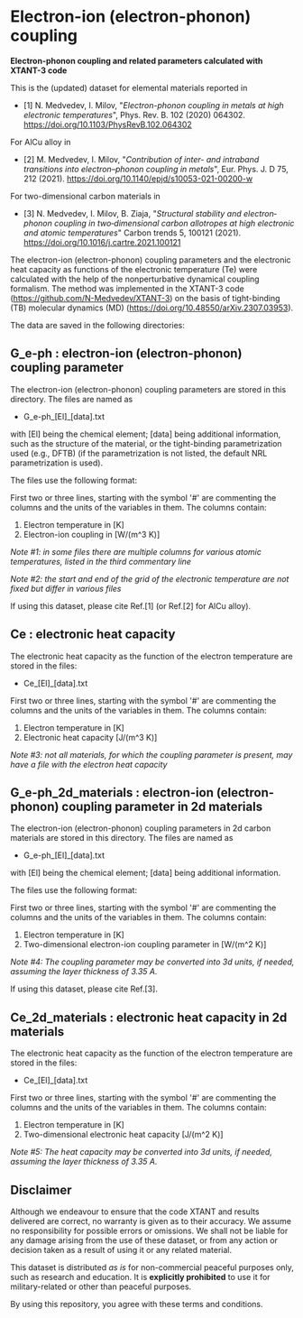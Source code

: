 # Electron-ion (electron-phonon) coupling
__Electron-phonon coupling and related parameters calculated with XTANT-3 code__

This is the (updated) dataset for elemental materials reported in 
* [1] N. Medvedev, I. Milov, "_Electron-phonon coupling in metals at high electronic temperatures_", Phys. Rev. B. 102 (2020) 064302. https://doi.org/10.1103/PhysRevB.102.064302 

For AlCu alloy in 
* [2] M. Medvedev, I. Milov, "_Contribution of inter- and intraband transitions into electron–phonon coupling in metals_", Eur. Phys. J. D 75, 212 (2021). https://doi.org/10.1140/epjd/s10053-021-00200-w

For two-dimensional carbon materials in 
* [3] N. Medvedev, I. Milov, B. Ziaja, "_Structural stability and electron‐phonon coupling in two‐dimensional carbon allotropes at high electronic and atomic temperatures_" Carbon trends 5, 100121 (2021). https://doi.org/10.1016/j.cartre.2021.100121

The electron-ion (electron-phonon) coupling parameters and the electronic heat capacity as functions of the electronic temperature (Te) were calculated with the help of the nonperturbative dynamical coupling formalism. The method was implemented in the XTANT-3 code (https://github.com/N-Medvedev/XTANT-3) on the basis of tight-binding (TB) molecular dynamics (MD) (https://doi.org/10.48550/arXiv.2307.03953).

The data are saved in the following directories:

## G_e-ph : electron-ion (electron-phonon) coupling parameter

The electron-ion (electron-phonon) coupling parameters are stored in this directory. The files are named as 
* G_e-ph_[El]_[data].txt

with [El] being the chemical element; [data] being additional information, such as the structure of the material, or the tight-binding parametrization used (e.g., DFTB) (if the parametrization is not listed, the default NRL parametrization is used).

The files use the following format:

First two or three lines, starting with the symbol '#' are commenting the columns and the units of the variables in them.
The columns contain:
1) Electron temperature in [K]
2) Electron-ion coupling in [W/(m^3 K)]

_Note #1: in some files there are multiple columns for various atomic temperatures, listed in the third commentary line_

_Note #2: the start and end of the grid of the electronic temperature are not fixed but differ in various files_

If using this dataset, please cite Ref.[1] (or Ref.[2] for AlCu alloy).

## Ce : electronic heat capacity

The electronic heat capacity as the function of the electron temperature are stored in the files:
* Ce_[El]_[data].txt

First two or three lines, starting with the symbol '#' are commenting the columns and the units of the variables in them.
The columns contain:
1) Electron temperature in [K]
2) Electronic heat capacity [J/(m^3 K)]

_Note #3: not all materials, for which the coupling parameter is present, may have a file with the electron heat capacity_

## G_e-ph_2d_materials : electron-ion (electron-phonon) coupling parameter in 2d materials

The electron-ion (electron-phonon) coupling parameters in 2d carbon materials are stored in this directory. The files are named as 
* G_e-ph_[El]_[data].txt

with [El] being the chemical element; [data] being additional information.

The files use the following format:

First two or three lines, starting with the symbol '#' are commenting the columns and the units of the variables in them.
The columns contain:
1) Electron temperature in [K]
2) Two-dimensional electron-ion coupling parameter in [W/(m^2 K)]

_Note #4: The coupling parameter may be converted into 3d units, if needed, assuming the layer thickness of 3.35 A._

If using this dataset, please cite Ref.[3].

## Ce_2d_materials : electronic heat capacity in 2d materials

The electronic heat capacity as the function of the electron temperature are stored in the files:
* Ce_[El]_[data].txt

First two or three lines, starting with the symbol '#' are commenting the columns and the units of the variables in them.
The columns contain:
1) Electron temperature in [K]
2) Two-dimensional electronic heat capacity [J/(m^2 K)]

_Note #5: The heat capacity may be converted into 3d units, if needed, assuming the layer thickness of 3.35 A._


## Disclaimer

Although we endeavour to ensure that the code XTANT and results delivered are correct, no warranty is given as to their accuracy. We assume no responsibility for possible errors or omissions. We shall not be liable for any damage arising from the use of these dataset, or from any action or decision taken as a result of using it or any related material.

This dataset is distributed _as is_ for non-commercial peaceful purposes only, such as research and education. It is __explicitly prohibited__ to use it for military-related or other than peaceful purposes.

By using this repository, you agree with these terms and conditions.
